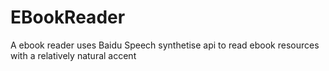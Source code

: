 # EBookReader
A ebook reader uses Baidu Speech synthetise api to read ebook resources with a relatively natural accent
